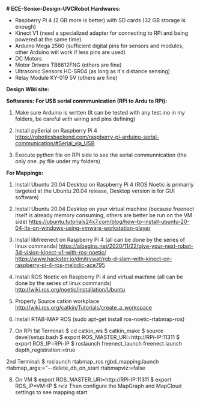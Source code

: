 **# ECE-Senior-Design-UVCRobot**
**Hardwares:**
- Raspberry Pi 4 (2 GB more is better) with SD cards (32 GB storage is enough)
- Kinect V1                   (need a specialized adapter for connecting to RPi and being powered at the same time)
- Arduino Mega 2560           (sufficient digital pins for sensors and modules, other Arduino will work if less pins are used) 
- DC Motors
- Motor Drivers TB6612FNG     (others are fine)
- Ultrasonic Sensors HC-SR04  (as long as it's distance sensing)
- Relay Module KY-019 5V      (others are fine)


**Design Wiki site:**


**Softwares:**
**For USB serial conmmunication (RPi to Ardu to RPi):**
1. Make sure Arduino is written 
(It can be tested with any test.ino in my folders, be careful with wiring and pins defining)

2. Install pySerial on Raspberry Pi 4
https://roboticsbackend.com/raspberry-pi-arduino-serial-communication/#Serial_via_USB

3. Execute python file on RPi side to see the serial communnication
(the only one .py file under my folders)

**For Mappings:**
1. Install Ubuntu 20.04 Desktop on Raspberry Pi 4
(ROS Noetic is primarily targeted at the Ubuntu 20.04 release, Desktop version is for GUI software)

2. Install Ubuntu 20.04 Desktop on your virtual machine 
(because freenect itself is already memory consuming, others are better be run on the VM side)
https://ubuntu.tutorials24x7.com/blog/how-to-install-ubuntu-20-04-lts-on-windows-using-vmware-workstation-player

3. Install libfreenect on Raspberry Pi 4 
(all can be done by the series of linux commands)
https://aibegins.net/2020/11/22/give-your-next-robot-3d-vision-kinect-v1-with-ros-noetic/
https://www.hackster.io/dmitrywat/rgb-d-slam-with-kinect-on-raspberry-pi-4-ros-melodic-ace795

4. Install ROS Noetic on Raspberry Pi 4 and virtual machine 
(all can be done by the series of linux commands)
http://wiki.ros.org/noetic/Installation/Ubuntu

5. Properly Source catkin workplace
http://wiki.ros.org/catkin/Tutorials/create_a_workspace

6. Install RTAB-MAP ROS
(sudo apt-get install ros-noetic-rtabmap-ros)

7. On RPi
  1st Terminal:
  $ cd catkin_ws
  $ catkin_make
  $ source devel/setup.bash
  $ export ROS_MASTER_URI=http://RPi-IP:11311
  $ export ROS_IP=RPi-IP
  $ roslaunch freenect_launch freenect.launch depth_registration:=true

  2nd Terminal:
  $ roslaunch rtabmap_ros rgbd_mapping.launch rtabmap_args:="--delete_db_on_start rtabmapviz:=false

8. On VM
  $ export ROS_MASTER_URI=http://RPi-IP:11311
  $ export ROS_IP=VM-IP
  $ rviz
  Then configure the MapGraph and MapCloud settings to see mapping start

